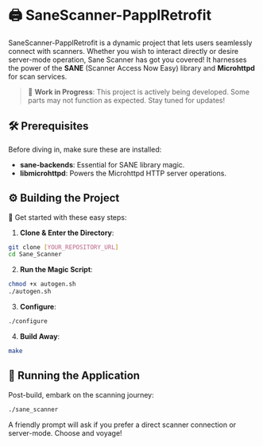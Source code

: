 # 🖨️ SaneScanner-PapplRetrofit

SaneScanner-PapplRetrofit is a dynamic project that lets users seamlessly connect with scanners. Whether you wish to interact directly or desire server-mode operation, Sane Scanner has got you covered! It harnesses the power of the **SANE** (Scanner Access Now Easy) library and **Microhttpd** for scan services.

> 🚧 **Work in Progress**: This project is actively being developed. Some parts may not function as expected. Stay tuned for updates!

## 🛠 Prerequisites

Before diving in, make sure these are installed:
- **sane-backends**: Essential for SANE library magic.
- **libmicrohttpd**: Powers the Microhttpd HTTP server operations.

## ⚙️ Building the Project

🚀 Get started with these easy steps:

1. **Clone & Enter the Directory**:
```bash
git clone [YOUR_REPOSITORY_URL]
cd Sane_Scanner
```

2. **Run the Magic Script**:
```bash
chmod +x autogen.sh
./autogen.sh
```

3. **Configure**:
```bash
./configure
```

4. **Build Away**:
```bash
make
```

## 🏃 Running the Application

Post-build, embark on the scanning journey:

```bash
./sane_scanner
```

A friendly prompt will ask if you prefer a direct scanner connection or server-mode. Choose and voyage!

